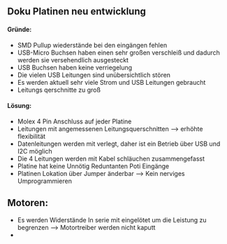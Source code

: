## Doku Platinen neu entwicklung
#### Gründe:
* SMD Pullup wiederstände bei den eingängen fehlen
* USB-Micro Buchsen haben einen sehr großen verschleiß und dadurch werden sie versehendlich ausgesteckt
* USB Buchsen haben keine verriegelung
* Die vielen USB Leitungen sind unübersichtlich stören
* Es werden aktuell sehr viele Strom und USB Leitungen gebraucht
* Leitungs qerschnitte zu groß

#### Lösung:
* Molex 4 Pin Anschluss auf jeder Platine
* Leitungen mit angemessenen Leitungsquerschnitten --> erhöhte flexibilität
* Datenleitungen werden mit verlegt, daher ist ein Betrieb über USB und I2C möglich
* Die 4 Leitungen werden mit Kabel schläuchen zusammengefasst
* Platine hat keine Unnötig Reduntanten Poti Eingänge
* Platinen Lokation über Jumper änderbar --> Kein nerviges Umprogrammieren





## Motoren:
* Es werden Widerstände In serie mit eingelötet um die Leistung zu begrenzen --> Motortreiber werden nicht kaputt
* 